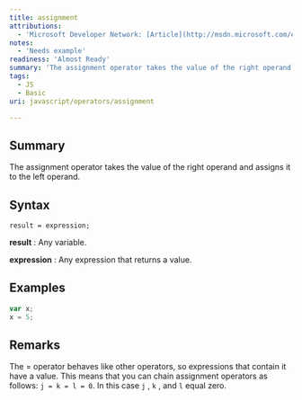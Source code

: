 ```yaml
---
title: assignment
attributions:
  - 'Microsoft Developer Network: [Article](http://msdn.microsoft.com/en-us/library/ie/1w2h1k9x(v=vs.94).aspx)'
notes:
  - 'Needs example'
readiness: 'Almost Ready'
summary: 'The assignment operator takes the value of the right operand and assigns it to the left operand.'
tags:
  - JS
  - Basic
uri: javascript/operators/assignment

---
```

## Summary

The assignment operator takes the value of the right operand and assigns it to the left operand.

## Syntax

    result = expression;

**result**
:   Any variable.

**expression**
:   Any expression that returns a value.

## Examples

``` js
var x;
x = 5;
```

## Remarks

The = operator behaves like other operators, so expressions that contain it have a value. This means that you can chain assignment operators as follows: `j = k = l = 0`. In this case `j` , `k` , and `l` equal zero.


